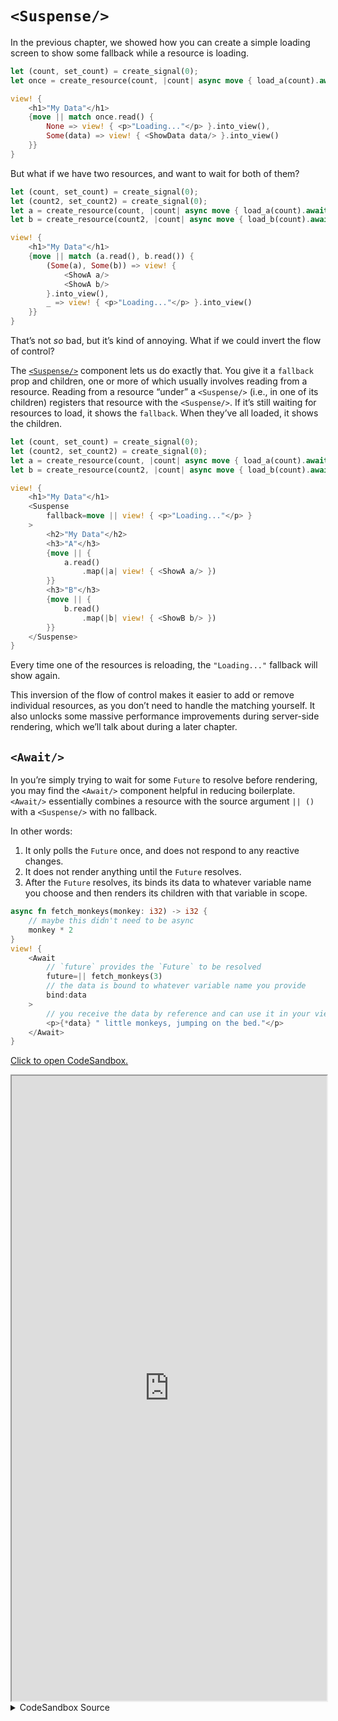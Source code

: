 # `<Suspense/>`

In the previous chapter, we showed how you can create a simple loading screen to show some fallback while a resource is loading.

```rust
let (count, set_count) = create_signal(0);
let once = create_resource(count, |count| async move { load_a(count).await });

view! {
    <h1>"My Data"</h1>
    {move || match once.read() {
        None => view! { <p>"Loading..."</p> }.into_view(),
        Some(data) => view! { <ShowData data/> }.into_view()
    }}
}
```

But what if we have two resources, and want to wait for both of them?

```rust
let (count, set_count) = create_signal(0);
let (count2, set_count2) = create_signal(0);
let a = create_resource(count, |count| async move { load_a(count).await });
let b = create_resource(count2, |count| async move { load_b(count).await });

view! {
    <h1>"My Data"</h1>
    {move || match (a.read(), b.read()) {
        (Some(a), Some(b)) => view! {
            <ShowA a/>
            <ShowA b/>
        }.into_view(),
        _ => view! { <p>"Loading..."</p> }.into_view()
    }}
}
```

That’s not _so_ bad, but it’s kind of annoying. What if we could invert the flow of control?

The [`<Suspense/>`](https://docs.rs/leptos/latest/leptos/fn.Suspense.html) component lets us do exactly that. You give it a `fallback` prop and children, one or more of which usually involves reading from a resource. Reading from a resource “under” a `<Suspense/>` (i.e., in one of its children) registers that resource with the `<Suspense/>`. If it’s still waiting for resources to load, it shows the `fallback`. When they’ve all loaded, it shows the children.

```rust
let (count, set_count) = create_signal(0);
let (count2, set_count2) = create_signal(0);
let a = create_resource(count, |count| async move { load_a(count).await });
let b = create_resource(count2, |count| async move { load_b(count).await });

view! {
    <h1>"My Data"</h1>
    <Suspense
        fallback=move || view! { <p>"Loading..."</p> }
    >
        <h2>"My Data"</h2>
        <h3>"A"</h3>
        {move || {
            a.read()
                .map(|a| view! { <ShowA a/> })
        }}
        <h3>"B"</h3>
        {move || {
            b.read()
                .map(|b| view! { <ShowB b/> })
        }}
    </Suspense>
}
```

Every time one of the resources is reloading, the `"Loading..."` fallback will show again.

This inversion of the flow of control makes it easier to add or remove individual resources, as you don’t need to handle the matching yourself. It also unlocks some massive performance improvements during server-side rendering, which we’ll talk about during a later chapter.

## `<Await/>`

In you’re simply trying to wait for some `Future` to resolve before rendering, you may find the `<Await/>` component helpful in reducing boilerplate. `<Await/>` essentially combines a resource with the source argument `|| ()` with a `<Suspense/>` with no fallback.

In other words:

1. It only polls the `Future` once, and does not respond to any reactive changes.
2. It does not render anything until the `Future` resolves.
3. After the `Future` resolves, its binds its data to whatever variable name you choose and then renders its children with that variable in scope.

```rust
async fn fetch_monkeys(monkey: i32) -> i32 {
    // maybe this didn't need to be async
    monkey * 2
}
view! {
    <Await
        // `future` provides the `Future` to be resolved
        future=|| fetch_monkeys(3)
        // the data is bound to whatever variable name you provide
        bind:data
    >
        // you receive the data by reference and can use it in your view here
        <p>{*data} " little monkeys, jumping on the bed."</p>
    </Await>
}
```

[Click to open CodeSandbox.](https://codesandbox.io/p/sandbox/11-suspense-907niv?file=%2Fsrc%2Fmain.rs)

<iframe src="https://codesandbox.io/p/sandbox/11-suspense-907niv?file=%2Fsrc%2Fmain.rs" width="100%" height="1000px" style="max-height: 100vh"></iframe>

<details>
<summary>CodeSandbox Source</summary>

```rust
use gloo_timers::future::TimeoutFuture;
use leptos::*;

async fn important_api_call(name: String) -> String {
    TimeoutFuture::new(1_000).await;
    name.to_ascii_uppercase()
}

#[component]
fn App() -> impl IntoView {
    let (name, set_name) = create_signal("Bill".to_string());

    // this will reload every time `name` changes
    let async_data = create_resource(

        name,
        |name| async move { important_api_call(name).await },
    );

    view! {
        <input
            on:input=move |ev| {
                set_name(event_target_value(&ev));
            }
            prop:value=name
        />
        <p><code>"name:"</code> {name}</p>
        <Suspense
            // the fallback will show whenever a resource
            // read "under" the suspense is loading
            fallback=move || view! { <p>"Loading..."</p> }
        >
            // the children will be rendered once initially,
            // and then whenever any resources has been resolved
            <p>
                "Your shouting name is "
                {move || async_data.read()}
            </p>
        </Suspense>
    }
}

fn main() {
    leptos::mount_to_body(|| view! { <App/> })
}

```

</details>
</preview>
